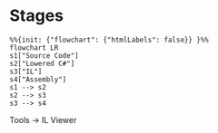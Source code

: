 # Stages


```mermaid
%%{init: {"flowchart": {"htmlLabels": false}} }%%
flowchart LR
s1["Source Code"]
s2["Lowered C#"]
s3["IL"]
s4["Assembly"]
s1 --> s2
s2 --> s3
s3 --> s4
```


Tools -> IL Viewer 